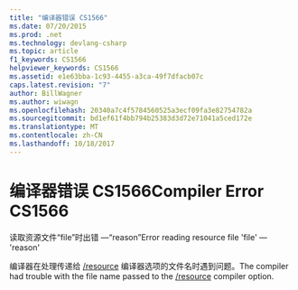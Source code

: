 ```yaml
---
title: "编译器错误 CS1566"
ms.date: 07/20/2015
ms.prod: .net
ms.technology: devlang-csharp
ms.topic: article
f1_keywords: CS1566
helpviewer_keywords: CS1566
ms.assetid: e1e63bba-1c93-4455-a3ca-49f7dfacb07c
caps.latest.revision: "7"
author: BillWagner
ms.author: wiwagn
ms.openlocfilehash: 20340a7c4f5784560525a3ecf09fa3e82754782a
ms.sourcegitcommit: bd1ef61f4bb794b25383d3d72e71041a5ced172e
ms.translationtype: MT
ms.contentlocale: zh-CN
ms.lasthandoff: 10/18/2017
---
```

# <a name="compiler-error-cs1566"></a><span data-ttu-id="132f0-102">编译器错误 CS1566</span><span class="sxs-lookup"><span data-stu-id="132f0-102">Compiler Error CS1566</span></span>
<span data-ttu-id="132f0-103">读取资源文件“file”时出错 —“reason”</span><span class="sxs-lookup"><span data-stu-id="132f0-103">Error reading resource file 'file' — 'reason'</span></span>  
  
 <span data-ttu-id="132f0-104">编译器在处理传递给 [/resource](../../csharp/language-reference/compiler-options/resource-compiler-option.md) 编译器选项的文件名时遇到问题。</span><span class="sxs-lookup"><span data-stu-id="132f0-104">The compiler had trouble with the file name passed to the [/resource](../../csharp/language-reference/compiler-options/resource-compiler-option.md) compiler option.</span></span>
